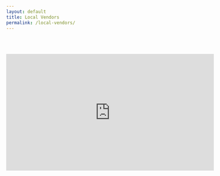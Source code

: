 ```yaml
---
layout: default
title: Local Vendors
permalink: /local-vendors/
---
```


<br><br>
<iframe width="560" height="315" src="https://www.youtube.com/embed/pUBFTrDOQYI" frameborder="0" allow="accelerometer; autoplay; encrypted-media; gyroscope; picture-in-picture" allowfullscreen></iframe>
